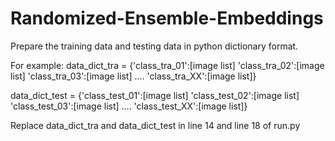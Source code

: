 # Randomized-Ensemble-Embeddings

Prepare the training data and testing data in python dictionary format. 

For example:
data_dict_tra  = {'class_tra_01':[image list]
                  'class_tra_02':[image list]
                  'class_tra_03':[image list]
                  ....
                  'class_tra_XX':[image list]}
                 
data_dict_test = {'class_test_01':[image list]
                  'class_test_02':[image list]
                  'class_test_03':[image list]
                  ....
                  'class_test_XX':[image list]}
                 

Replace data_dict_tra and data_dict_test in line 14 and line 18 of run.py
